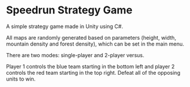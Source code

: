 # Speedrun Strategy Game
A simple strategy game made in Unity using C#.

All maps are randomly generated based on parameters (height, width, mountain density and forest density), which can be set in the main menu.

There are two modes: single-player and 2-player versus.

Player 1 controls the blue team starting in the bottom left and player 2 controls the red team starting in the top right. Defeat all of the opposing units to win.

